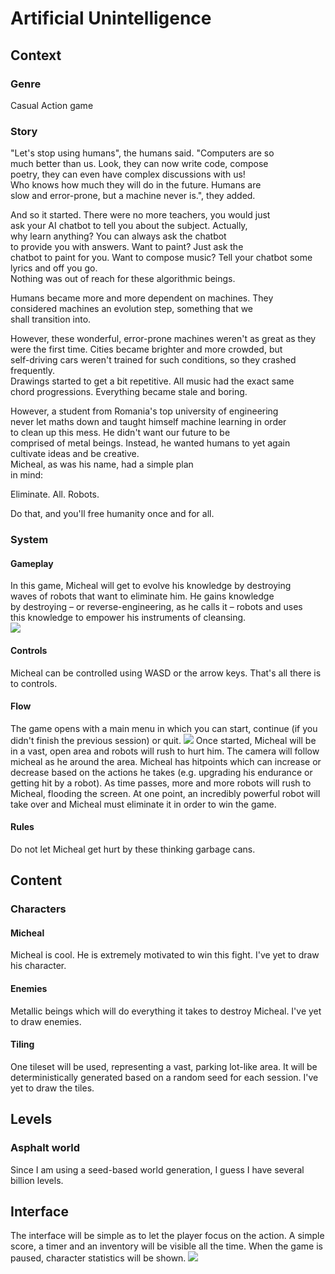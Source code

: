 # Artificial Unintelligence
## Context
### Genre
Casual Action game

### Story
"Let's stop using humans", the humans said. "Computers are so  
much better than us. Look, they can now write code, compose   
poetry, they can even have complex discussions with us!  
Who knows how much they will do in the future. Humans are  
slow and error-prone, but a machine never is.", they added.

And so it started. There were no more teachers, you would just  
ask your AI chatbot to tell you about the subject. Actually,  
why learn anything? You can always ask the chatbot  
to provide you with answers. Want to paint? Just ask the  
chatbot to paint for you. Want to compose music? Tell your chatbot some lyrics and off you go.  
Nothing was out of reach for these algorithmic beings.

Humans became more and more dependent on machines. They  
considered machines an evolution step, something that we   
shall transition into.

However, these wonderful, error-prone machines weren't as great as they  
were the first time. Cities became brighter and more crowded, but  
self-driving cars weren't trained for such conditions, so they crashed frequently.  
Drawings started to get a bit repetitive. All music had the exact same  
chord progressions. Everything became stale and boring.

However, a student from Romania's top university of engineering  
never let maths down and taught himself machine learning in order  
to clean up this mess. He didn't want our future to be  
comprised of metal beings. Instead, he wanted humans to yet again   
cultivate ideas and be creative.  
Micheal, as was his name, had a simple plan  
in mind:

Eliminate. All. Robots.

Do that, and you'll free humanity once and for all.

### System
#### Gameplay
In this game, Micheal will get to evolve his knowledge by destroying  
waves of robots that want to eliminate him. He gains knowledge  
by destroying – or reverse-engineering, as he calls it – robots and uses  
this knowledge to empower his instruments of cleansing.  
![](https://i.imgur.com/GvbYsHD.png)

#### Controls
Micheal can be controlled using WASD or the arrow keys. That's all there is to controls.
#### Flow
The game opens with a main menu in which you can start, continue (if you didn't finish the previous session) or quit.
![](https://i.imgur.com/T01kEmB.png)
Once started, Micheal will be in a vast, open area and robots will rush to hurt him. The camera will follow micheal as he around the area. Micheal has hitpoints which can increase or decrease based on the actions he takes (e.g. upgrading his endurance or getting hit by a robot). As time passes, more and more robots will rush to Micheal, flooding the screen. At one point, an incredibly powerful robot will take over and Micheal must eliminate it in order to win the game.

#### Rules
Do not let Micheal get hurt by these thinking garbage cans.

## Content
### Characters
#### Micheal
Micheal is cool. He is extremely motivated to win this fight. I've yet to draw his character.

#### Enemies
Metallic beings which will do everything it takes to destroy Micheal. I've yet to draw enemies.

#### Tiling
One tileset will be used, representing a vast, parking lot-like area. It will be deterministically generated based on a random seed for each session. I've yet to draw the tiles.

## Levels
### Asphalt world
Since I am using a seed-based world generation, I guess I have several billion levels.

## Interface
The interface will be simple as to let the player focus on the action. A simple score, a timer and an inventory will be visible all the time. When the game is paused, character statistics will be shown.
![](https://i.imgur.com/dsp1U3p.png)